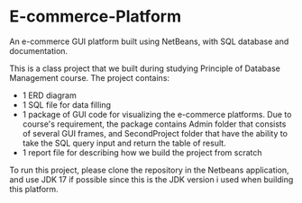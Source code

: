 # E-commerce-Platform
An e-commerce GUI platform built using NetBeans, with SQL database and documentation.

This is a class project that we built during studying Principle of Database Management course. The project contains:
- 1 ERD diagram
- 1 SQL file for data filling
- 1 package of GUI code for visualizing the e-commerce platforms. Due to course's requirement, the package contains Admin folder that consists of several GUI frames, and SecondProject folder that have the ability to take the SQL query input and return the table of result.
- 1 report file for describing how we build the project from scratch

 To run this project, please clone the repository in the Netbeans application, and use JDK 17 if possible since this is the JDK version i used when building this platform.
